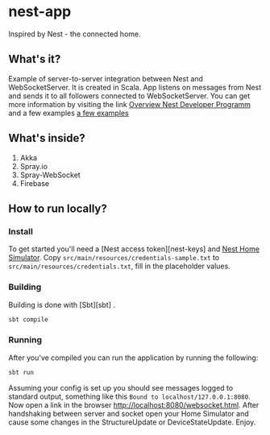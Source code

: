 # nest-app
Inspired by Nest - the connected home.

## What's it?
Example of server-to-server integration between Nest and WebSocketServer.
It is created in Scala. App listens on messages from Nest and sends it to all followers connected to WebSocketServer.
You can get more information by visiting the link [Overview Nest Developer Programm](https://developer.nest.com/)
and a few examples [a few examples](https://developer.nest.com/documentation/cloud/sample-code)

## What's inside?
1. Akka
2. Spray.io
3. Spray-WebSocket
4. Firebase

## How to run locally?

### Install

To get started you'll need a [Nest access token][nest-keys] and [Nest Home Simulator](https://chrome.google.com/webstore/detail/nest-home-simulator/jmcapoebgeaabepohkchkldlfhchkega).
Copy `src/main/resources/credentials-sample.txt` to `src/main/resources/credentials.txt`, fill in the placeholder values.

### Building

Building is done with [Sbt][sbt] .

``` sh
sbt compile
```

### Running

After you've compiled you can run the application by running the following:

``` sh
sbt run
```

Assuming your config is set up you should see messages logged to standard output, something like this `Bound to localhost/127.0.0.1:8080`.
Now open a link in the browser [http://localhost:8080/websocket.html](http://localhost:8080/websocket.html).
After handshaking between server and socket open your Home Simulator and cause some changes in the StructureUpdate or DeviceStateUpdate.
Enjoy.